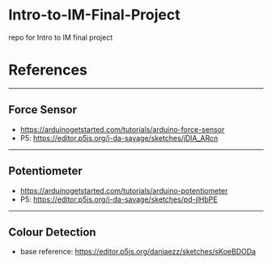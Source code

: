 # Intro-to-IM-Final-Project
repo for Intro to IM final project


# References 
---
## Force Sensor
  - https://arduinogetstarted.com/tutorials/arduino-force-sensor	
  - P5: https://editor.p5js.org/j-da-savage/sketches/jDlA_ARcn	

---
## Potentiometer
- https://arduinogetstarted.com/tutorials/arduino-potentiometer	
- P5: https://editor.p5js.org/j-da-savage/sketches/pd-jlHbPE	
---
## Colour Detection 
- base reference: https://editor.p5js.org/daniaezz/sketches/sKoeBDODa 

